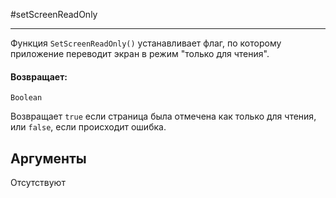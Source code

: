 #setScreenReadOnly

---

Функция `SetScreenReadOnly()` устанавливает флаг, по которому приложение переводит экран в режим "только для чтения".

#### Возвращает:

`Boolean`

Возвращает `true` если страница была отмечена как только для чтения, или `false`, если происходит ошибка.

## Аргументы

Отсутствуют

